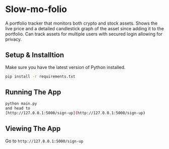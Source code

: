 # Slow-mo-folio


A portfolio tracker that monitors both crypto and stock assets. Shows the live price and a detailed candlestick graph of the asset since adding it to the portfolio. Can track assets for multiple users with secured login allowing for privacy.


## Setup & Installtion

Make sure you have the latest version of Python installed.

```bash
pip install -r requirements.txt
```

## Running The App

```bash
python main.py
and head to 
[http://127.0.0.1:5000/sign-up](http://127.0.0.1:5000/sign-up)
```

## Viewing The App

Go to `http://127.0.0.1:5000/sign-up`
